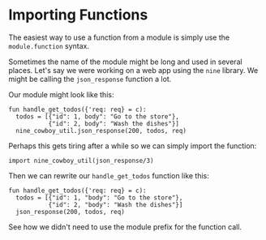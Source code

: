 # Importing Functions

The easiest way to use a function from a module is simply use the `module.function` syntax.

Sometimes the name of the module might be long and used in several places. Let's say we were working on a web app using the `nine` library.
We might be calling the `json_response` function a lot.

Our module might look like this:
```
fun handle_get_todos({'req: req} = c):
  todos = [{"id": 1, body": "Go to the store"},
           {"id": 2, body": "Wash the dishes"}]
  nine_cowboy_util.json_response(200, todos, req)
```

Perhaps this gets tiring after a while so we can simply import the function:

```
import nine_cowboy_util(json_response/3)
```

Then we can rewrite our `handle_get_todos` function like this:

```
fun handle_get_todos({'req: req} = c):
  todos = [{"id": 1, "body": "Go to the store"},
           {"id": 2, "body": "Wash the dishes"}]
  json_response(200, todos, req)
```

See how we didn't need to use the module prefix for the function call.
